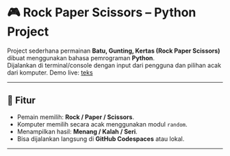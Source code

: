 # 🎮 Rock Paper Scissors – Python Project

Project sederhana permainan **Batu, Gunting, Kertas (Rock Paper Scissors)** dibuat menggunakan bahasa pemrograman **Python**.  
Dijalankan di terminal/console dengan input dari pengguna dan pilihan acak dari komputer.
Demo live: [teks](https://ferdinags.github.io/rock-paper-scissors/) 

---

## 🚀 Fitur
- Pemain memilih: **Rock / Paper / Scissors**.
- Komputer memilih secara acak menggunakan modul `random`.
- Menampilkan hasil: **Menang / Kalah / Seri**.
- Bisa dijalankan langsung di **GitHub Codespaces** atau lokal.

---
